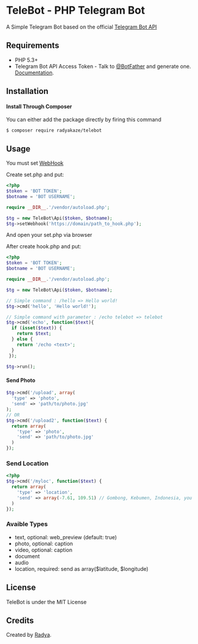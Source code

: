 # TeleBot - PHP Telegram Bot

A Simple Telegram Bot based on the official [Telegram Bot API](https://core.telegram.org/bots/api)

## Requirements
* PHP 5.3+
* Telegram Bot API Access Token - Talk to [@BotFather](http://telegram.me/BotFather) and generate one. [Documentation](https://core.telegram.org/bots#botfather).

## Installation

#### Install Through Composer

You can either add the package directly by firing this command

```cli
$ composer require radyakaze/telebot
```

## Usage
You must set [WebHook](https://core.telegram.org/bots/api#setwebhook)

Create set.php and put:
```php
<?php
$token = 'BOT TOKEN';
$botname = 'BOT USERNAME';

require __DIR__.'/vendor/autoload.php';

$tg = new TeleBot\Api($token, $botname);
$tg->setWebhook('https://domain/path_to_hook.php');
```
And open your set.php via browser

After create hook.php and put:
```php
<?php
$token = 'BOT TOKEN';
$botname = 'BOT USERNAME';

require __DIR__.'/vendor/autoload.php';

$tg = new TeleBot\Api($token, $botname);

// Simple command : /hello => Hello world!
$tg->cmd('hello', 'Hello world!');

// Simple command with parameter : /echo telebot => telebot
$tg->cmd('echo', function($text){
  if (isset($text)) {
    return $text;
  } else {
    return '/echo <text>';
  }
 });
 
$tg->run();
```

#### Send Photo
```php
$tg->cmd('/upload', array(
  'type' => 'photo',
  'send' => 'path/to/photo.jpg'
);
// OR
$tg->cmd('/upload2', function($text) {
  return array(
    'type' => 'photo',
    'send' => 'path/to/photo.jpg'
  )
});
```

### Send Location
```php
<?php
$tg->cmd('/myloc', function($text) {
  return array(
    'type' => 'location',
    'send' => array(-7.61, 109.51) // Gombong, Kebumen, Indonesia, you can integrate with google maps api
  )
});
```

### Avaible Types
* text, optional: web_preview (default: true) 
* photo, optional: caption
* video, optional: caption
* document
* audio
* location, required: send as array($latitude, $longitude)


## License
TeleBot is under the MIT License

## Credits

Created by [Radya][1].

[0]: https://github.com/radya/telebot
[1]: mailto:radya.38@gmail.com